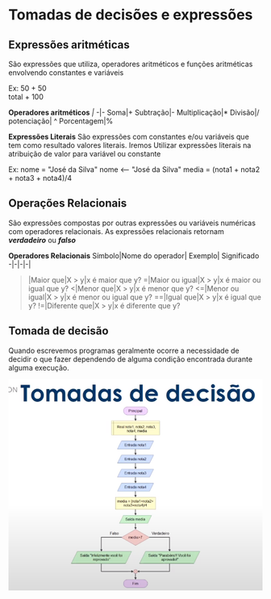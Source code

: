 # Tomadas de decisões e expressões

## Expressões aritméticas
São expressões que utiliza, operadores aritméticos
e funções aritméticas envolvendo constantes e variáveis

Ex: 50 + 50  
    total + 100

**Operadores aritméticos**
 _|_
-|-
Soma|+
Subtração|-
Multiplicação|*
Divisão|/
potenciação| ^
Porcentagem|%

**Expressões Literais**
São expressões com constantes e/ou variáveis que tem 
como resultado valores literais. Iremos Utilizar expressões
literais na atribuição de valor para variável ou constante

Ex: 
nome = "José da Silva"
nome <-- "José da Silva"
media = (nota1 + nota2 + nota3 + nota4)/4

## Operações Relacionais
São expressões compostas por outras expressões ou variáveis numéricas com
operadores relacionais. As expressões relacionais retornam ***verdadeiro*** ou ***falso***

**Operadores Relacionais**
Símbolo|Nome do operador| Exemplo| Significado
-|-|-|-|
>|Maior que|X > y|x é maior que y?
>=|Maior ou igual|X > y|x é maior ou igual que y?
<|Menor que|X > y|x é menor que y?
<=|Menor ou igual|X > y|x é menor ou igual que y?
==|Igual que|X > y|x é igual que y?
!=|Diferente que|X > y|x é diferente que y?


## Tomada de decisão
Quando escrevemos programas geralmente ocorre a necessidade de 
decidir o que fazer dependendo de alguma condição encontrada 
durante alguma execução.

![](/docs/assets/img/exe_tomada_decisao_01.png)


